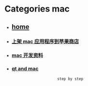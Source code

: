 # Categories mac
* ## [home](../README.md)
* ### [上架 mac 应用程序到苹果商店](app2MacAppStore.md)
* ### [mac 开发资料](macDevelopSome.md)
* ### [qt and mac](qtAndMac.md)
                           step by step